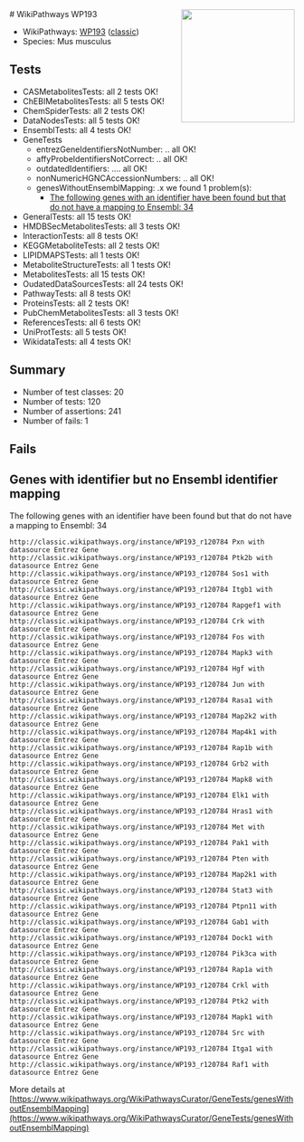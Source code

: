 <img style="float: right; width: 200px" src="https://upload.wikimedia.org/wikipedia/commons/thumb/8/83/Wplogo_with_text_500.png/640px-Wplogo_with_text_500.png" />
# WikiPathways WP193

* WikiPathways: [WP193](https://wikipathways.org/pathways/WP193) ([classic](https://classic.wikipathways.org/instance/WP193))
* Species: Mus musculus
## Tests
* CASMetabolitesTests: all 2 tests OK!
* ChEBIMetabolitesTests: all 5 tests OK!
* ChemSpiderTests: all 2 tests OK!
* DataNodesTests: all 5 tests OK!
* EnsemblTests: all 4 tests OK!
* GeneTests
    * entrezGeneIdentifiersNotNumber: .. all OK!
    * affyProbeIdentifiersNotCorrect: .. all OK!
    * outdatedIdentifiers: .... all OK!
    * nonNumericHGNCAccessionNumbers: .. all OK!
    * genesWithoutEnsemblMapping: .x we found 1 problem(s):
        * [The following genes with an identifier have been found but that do not have a mapping to Ensembl: 34](#c4e5434f)
* GeneralTests: all 15 tests OK!
* HMDBSecMetabolitesTests: all 3 tests OK!
* InteractionTests: all 8 tests OK!
* KEGGMetaboliteTests: all 2 tests OK!
* LIPIDMAPSTests: all 1 tests OK!
* MetaboliteStructureTests: all 1 tests OK!
* MetabolitesTests: all 15 tests OK!
* OudatedDataSourcesTests: all 24 tests OK!
* PathwayTests: all 8 tests OK!
* ProteinsTests: all 2 tests OK!
* PubChemMetabolitesTests: all 3 tests OK!
* ReferencesTests: all 6 tests OK!
* UniProtTests: all 5 tests OK!
* WikidataTests: all 4 tests OK!


## Summary

* Number of test classes: 20
* Number of tests: 120
* Number of assertions: 241
* Number of fails: 1

## Fails

<a name="c4e5434f" />

## Genes with identifier but no Ensembl identifier mapping

The following genes with an identifier have been found but that do not have a mapping to Ensembl: 34
```
http://classic.wikipathways.org/instance/WP193_r120784 Pxn with datasource Entrez Gene
http://classic.wikipathways.org/instance/WP193_r120784 Ptk2b with datasource Entrez Gene
http://classic.wikipathways.org/instance/WP193_r120784 Sos1 with datasource Entrez Gene
http://classic.wikipathways.org/instance/WP193_r120784 Itgb1 with datasource Entrez Gene
http://classic.wikipathways.org/instance/WP193_r120784 Rapgef1 with datasource Entrez Gene
http://classic.wikipathways.org/instance/WP193_r120784 Crk with datasource Entrez Gene
http://classic.wikipathways.org/instance/WP193_r120784 Fos with datasource Entrez Gene
http://classic.wikipathways.org/instance/WP193_r120784 Mapk3 with datasource Entrez Gene
http://classic.wikipathways.org/instance/WP193_r120784 Hgf with datasource Entrez Gene
http://classic.wikipathways.org/instance/WP193_r120784 Jun with datasource Entrez Gene
http://classic.wikipathways.org/instance/WP193_r120784 Rasa1 with datasource Entrez Gene
http://classic.wikipathways.org/instance/WP193_r120784 Map2k2 with datasource Entrez Gene
http://classic.wikipathways.org/instance/WP193_r120784 Map4k1 with datasource Entrez Gene
http://classic.wikipathways.org/instance/WP193_r120784 Rap1b with datasource Entrez Gene
http://classic.wikipathways.org/instance/WP193_r120784 Grb2 with datasource Entrez Gene
http://classic.wikipathways.org/instance/WP193_r120784 Mapk8 with datasource Entrez Gene
http://classic.wikipathways.org/instance/WP193_r120784 Elk1 with datasource Entrez Gene
http://classic.wikipathways.org/instance/WP193_r120784 Hras1 with datasource Entrez Gene
http://classic.wikipathways.org/instance/WP193_r120784 Met with datasource Entrez Gene
http://classic.wikipathways.org/instance/WP193_r120784 Pak1 with datasource Entrez Gene
http://classic.wikipathways.org/instance/WP193_r120784 Pten with datasource Entrez Gene
http://classic.wikipathways.org/instance/WP193_r120784 Map2k1 with datasource Entrez Gene
http://classic.wikipathways.org/instance/WP193_r120784 Stat3 with datasource Entrez Gene
http://classic.wikipathways.org/instance/WP193_r120784 Ptpn11 with datasource Entrez Gene
http://classic.wikipathways.org/instance/WP193_r120784 Gab1 with datasource Entrez Gene
http://classic.wikipathways.org/instance/WP193_r120784 Dock1 with datasource Entrez Gene
http://classic.wikipathways.org/instance/WP193_r120784 Pik3ca with datasource Entrez Gene
http://classic.wikipathways.org/instance/WP193_r120784 Rap1a with datasource Entrez Gene
http://classic.wikipathways.org/instance/WP193_r120784 Crkl with datasource Entrez Gene
http://classic.wikipathways.org/instance/WP193_r120784 Ptk2 with datasource Entrez Gene
http://classic.wikipathways.org/instance/WP193_r120784 Mapk1 with datasource Entrez Gene
http://classic.wikipathways.org/instance/WP193_r120784 Src with datasource Entrez Gene
http://classic.wikipathways.org/instance/WP193_r120784 Itga1 with datasource Entrez Gene
http://classic.wikipathways.org/instance/WP193_r120784 Raf1 with datasource Entrez Gene
```

More details at [https://www.wikipathways.org/WikiPathwaysCurator/GeneTests/genesWithoutEnsemblMapping](https://www.wikipathways.org/WikiPathwaysCurator/GeneTests/genesWithoutEnsemblMapping)


